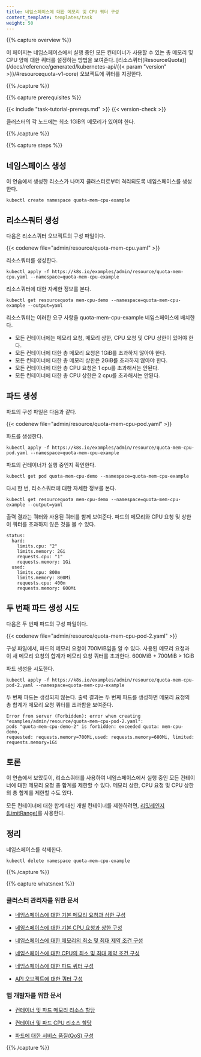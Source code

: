 ```yaml
---
title: 네임스페이스에 대한 메모리 및 CPU 쿼터 구성
content_template: templates/task
weight: 50
---
```



{{% capture overview %}}

이 페이지는 네임스페이스에서 실행 중인 모든 컨테이너가 사용할 수 있는
총 메모리 및 CPU 양에 대한 쿼터를 설정하는 방법을 보여준다.
[리소스쿼터(ResourceQuota)](/docs/reference/generated/kubernetes-api/{{< param "version" >}}/#resourcequota-v1-core)
오브젝트에 쿼터를 지정한다.

{{% /capture %}}


{{% capture prerequisites %}}

{{< include "task-tutorial-prereqs.md" >}} {{< version-check >}}

클러스터의 각 노드에는 최소 1GiB의 메모리가 있어야 한다.

{{% /capture %}}


{{% capture steps %}}

## 네임스페이스 생성

이 연습에서 생성한 리소스가 나머지 클러스터로부터
격리되도록 네임스페이스를 생성한다.

```shell
kubectl create namespace quota-mem-cpu-example
```

## 리소스쿼터 생성

다음은 리소스쿼터 오브젝트의 구성 파일이다.

{{< codenew file="admin/resource/quota-mem-cpu.yaml" >}}

리소스쿼터를 생성한다.

```shell
kubectl apply -f https://k8s.io/examples/admin/resource/quota-mem-cpu.yaml --namespace=quota-mem-cpu-example
```

리소스쿼터에 대한 자세한 정보를 본다.

```shell
kubectl get resourcequota mem-cpu-demo --namespace=quota-mem-cpu-example --output=yaml
```

리소스쿼터는 이러한 요구 사항을 quota-mem-cpu-example 네임스페이스에 배치한다.

* 모든 컨테이너에는 메모리 요청, 메모리 상한, CPU 요청 및 CPU 상한이 있어야 한다.
* 모든 컨테이너에 대한 총 메모리 요청은 1GiB를 초과하지 않아야 한다.
* 모든 컨테이너에 대한 총 메모리 상한은 2GiB를 초과하지 않아야 한다.
* 모든 컨테이너에 대한 총 CPU 요청은 1 cpu를 초과해서는 안된다.
* 모든 컨테이너에 대한 총 CPU 상한은 2 cpu를 초과해서는 안된다.

## 파드 생성

파드의 구성 파일은 다음과 같다.

{{< codenew file="admin/resource/quota-mem-cpu-pod.yaml" >}}


파드를 생성한다.

```shell
kubectl apply -f https://k8s.io/examples/admin/resource/quota-mem-cpu-pod.yaml --namespace=quota-mem-cpu-example
```

파드의 컨테이너가 실행 중인지 확인한다.

```
kubectl get pod quota-mem-cpu-demo --namespace=quota-mem-cpu-example
```

다시 한 번, 리소스쿼터에 대한 자세한 정보를 본다.

```
kubectl get resourcequota mem-cpu-demo --namespace=quota-mem-cpu-example --output=yaml
```

출력 결과는 쿼터와 사용된 쿼터를 함께 보여준다.
파드의 메모리와 CPU 요청 및 상한이 쿼터를 초과하지 않은 것을
볼 수 있다.

```
status:
  hard:
    limits.cpu: "2"
    limits.memory: 2Gi
    requests.cpu: "1"
    requests.memory: 1Gi
  used:
    limits.cpu: 800m
    limits.memory: 800Mi
    requests.cpu: 400m
    requests.memory: 600Mi
```

## 두 번째 파드 생성 시도

다음은 두 번째 파드의 구성 파일이다.

{{< codenew file="admin/resource/quota-mem-cpu-pod-2.yaml" >}}

구성 파일에서, 파드의 메모리 요청이 700MiB임을 알 수 있다.
사용된 메모리 요청과 이 새 메모리 요청의 합계가
메모리 요청 쿼터를 초과한다. 600MiB + 700MiB > 1GiB

파드 생성을 시도한다.

```shell
kubectl apply -f https://k8s.io/examples/admin/resource/quota-mem-cpu-pod-2.yaml --namespace=quota-mem-cpu-example
```

두 번째 파드는 생성되지 않는다. 출력 결과는 두 번째 파드를 생성하면
메모리 요청의 총 합계가 메모리 요청 쿼터를 초과함을 보여준다.

```
Error from server (Forbidden): error when creating "examples/admin/resource/quota-mem-cpu-pod-2.yaml":
pods "quota-mem-cpu-demo-2" is forbidden: exceeded quota: mem-cpu-demo,
requested: requests.memory=700Mi,used: requests.memory=600Mi, limited: requests.memory=1Gi
```

## 토론

이 연습에서 보았듯이, 리소스쿼터를 사용하여
네임스페이스에서 실행 중인 모든 컨테이너에 대한 메모리 요청 총 합계를 제한할 수 있다.
메모리 상한, CPU 요청 및 CPU 상한의 총 합계를 제한할 수도 있다.

모든 컨테이너에 대한 합계 대신 개별 컨테이너를 제한하려면,
[리밋레인지(LimitRange)](/ko/docs/tasks/administer-cluster/manage-resources/memory-constraint-namespace/)를 사용한다.

## 정리

네임스페이스를 삭제한다.

```shell
kubectl delete namespace quota-mem-cpu-example
```

{{% /capture %}}

{{% capture whatsnext %}}

### 클러스터 관리자를 위한 문서

* [네임스페이스에 대한 기본 메모리 요청과 상한 구성](/ko/docs/tasks/administer-cluster/manage-resources/memory-default-namespace/)

* [네임스페이스에 대한 기본 CPU 요청과 상한 구성](/ko/docs/tasks/administer-cluster/manage-resources/cpu-default-namespace/)

* [네임스페이스에 대한 메모리의 최소 및 최대 제약 조건 구성](/ko/docs/tasks/administer-cluster/manage-resources/memory-constraint-namespace/)

* [네임스페이스에 대한 CPU의 최소 및 최대 제약 조건 구성](/ko/docs/tasks/administer-cluster/manage-resources/cpu-constraint-namespace/)

* [네임스페이스에 대한 파드 쿼터 구성](/ko/docs/tasks/administer-cluster/manage-resources/quota-pod-namespace/)

* [API 오브젝트에 대한 쿼터 구성](/docs/tasks/administer-cluster/quota-api-object/)

### 앱 개발자를 위한 문서

* [컨테이너 및 파드 메모리 리소스 할당](/ko/docs/tasks/configure-pod-container/assign-memory-resource/)

* [컨테이너 및 파드 CPU 리소스 할당](/docs/tasks/configure-pod-container/assign-cpu-resource/)

* [파드에 대한 서비스 품질(QoS) 구성](/docs/tasks/configure-pod-container/quality-service-pod/)

{{% /capture %}}
